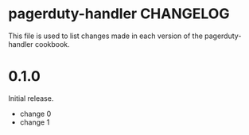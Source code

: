 # pagerduty-handler CHANGELOG

This file is used to list changes made in each version of the pagerduty-handler cookbook.

# 0.1.0

Initial release.

- change 0
- change 1

